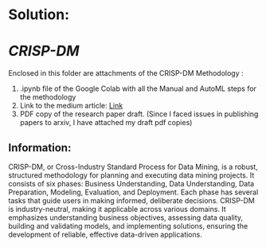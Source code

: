 # Solution:
# *CRISP-DM*

Enclosed in this folder are attachments of the CRISP-DM Methodology :
1. .ipynb file of the Google Colab with all the Manual and AutoML steps for the methodology
2. Link to the medium article: [Link](https://addy07.medium.com/harnessing-manual-and-automated-methodologies-for-intent-recognition-a-comprehensive-analysis-of-7232b59ea99b)
3. PDF copy of the research paper draft. (Since I faced issues in publishing papers to arxiv, I have attached my draft pdf copies)

## Information:

CRISP-DM, or Cross-Industry Standard Process for Data Mining, is a robust, structured methodology for planning and executing data mining projects. It consists of six phases: Business Understanding, Data Understanding, Data Preparation, Modeling, Evaluation, and Deployment. Each phase has several tasks that guide users in making informed, deliberate decisions. CRISP-DM is industry-neutral, making it applicable across various domains. It emphasizes understanding business objectives, assessing data quality, building and validating models, and implementing solutions, ensuring the development of reliable, effective data-driven applications.
